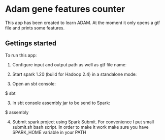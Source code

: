 Adam gene features counter
==========================

This app has been created to learn ADAM. At the moment it only opens a gtf file and prints some features.


Gettings started
----------------

To run this app:

1) Configure input and output path as well as gtf file name:

2) Start spark 1.20 (build for Hadoop 2.4) in a standalone mode:

3) Open an sbt console:

$ sbt

3) In sbt console assembly jar to be send to Spark:

$ assembly

4) Submit spark project using Spark Submit.
For convenience I put small submit.sh bash script.
In order to make it work make sure you have SPARK_HOME variable in your PATH